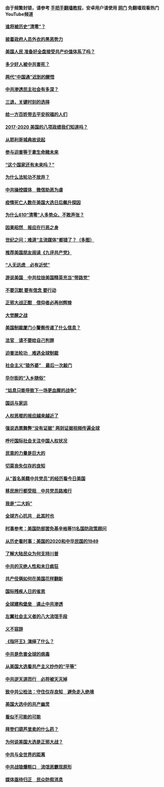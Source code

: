 #### 由于频繁封锁，请参考 [手把手翻墙教程](https://github.com/gfw-breaker/guides/wiki/)，安卓用户请使用 [网门](https://github.com/gfw-breaker/nogfw/blob/master/dl.md?t=01302000) 免翻墙观看热门YouTube频道 

#### [谁将被历史“清零”？](../pages/73/417485.md?t=01302000) 

#### [披着政府人员外衣的黑恶势力](../pages/73/417442.md?t=01302000) 

#### [美国人民 准备好全盘接受共产价值体系了吗？](../pages/73/417491.md?t=01302000) 

#### [多少好人被中共害死？](../pages/73/417144.md?t=01302000) 

#### [两代“中国通”迟到的醒悟](../pages/73/417064.md?t=01302000) 

#### [中共渗透民主社会有多深？](../pages/73/417063.md?t=01302000) 

#### [三退，关键时刻的选择](../pages/73/416969.md?t=01302000) 

#### [给一方百姓带去平安祝福的人们](../pages/73/416941.md?t=01302000) 

#### [2017-2020  美国的八项政绩我们知道吗？](../pages/73/416968.md?t=01302000) 

#### [从耶利哥城典故说起](../pages/73/416892.md?t=01302000) 

#### [参与迫害等于拿生命赌未来](../pages/73/416856.md?t=01302000) 

#### [“这个国家还有未来吗？”](../pages/73/416852.md?t=01302000) 

#### [为什么法轮功不放弃？](../pages/73/416864.md?t=01302000) 

#### [中共操控媒体　微信助恶为虐](../pages/73/416724.md?t=01302000) 

#### [疫情死亡人数在美国大选日后飙升探因](../pages/73/416606.md?t=01302000) 

#### [为什么610“清零”人多势众、不敢声张？](../pages/73/416632.md?t=01302000) 

#### [因果昭然　报应在行恶之身](../pages/73/416582.md?t=01302000) 

#### [世纪之问：难道“主流媒体”都错了？（多图）](../pages/73/416571.md?t=01302000) 

#### [推荐美国朋友阅读《九评共产党》](../pages/73/416510.md?t=01302000) 

#### [“人无远虑　必有近忧”](../pages/73/416513.md?t=01302000) 

#### [游说美国　中共拉拢美国精英充当“带路党”](../pages/73/416529.md?t=01302000) 

#### [不要沉默 要有信念 要行动](../pages/73/416457.md?t=01302000) 

#### [正邪大战正酣　信仰者必再创辉煌](../pages/73/416433.md?t=01302000) 

#### [大觉醒之战](../pages/73/416456.md?t=01302000) 

#### [美国制裁厦门小警察传递了什么信息？](../pages/73/416432.md?t=01302000) 

#### [法官　请不要给自己判罪](../pages/73/416379.md?t=01302000) 

#### [迫害法轮功　难逃全球制裁](../pages/73/416380.md?t=01302000) 

#### [社会主义“狼外婆”　最后一次敲门](../pages/73/416394.md?t=01302000) 

#### [华尔街的“入乡随俗”](../pages/73/416395.md?t=01302000) 

#### [“姑息只能导致下一场更血腥的战争”](../pages/73/416223.md?t=01302000) 

#### [国运与家运](../pages/73/416224.md?t=01302000) 

#### [人权恶棍的报应越来越近了](../pages/73/416276.md?t=01302000) 

#### [强说选票舞弊“没有证据” 两则证据视频传遍全球](../pages/73/416227.md?t=01302000) 

#### [呼吁国际社会关注中国人权状况](../pages/73/416135.md?t=01302000) 

#### [民意的力量是巨大的](../pages/73/416222.md?t=01302000) 

#### [切莫丧失仅存的良知](../pages/73/416134.md?t=01302000) 

#### [从“首名美籍中共党员”的经历看今日美国](../pages/73/416114.md?t=01302000) 

#### [移民旅行都受阻　中共党员路难行](../pages/73/416033.md?t=01302000) 

#### [我是“二大妈”](../pages/73/415529.md?t=01302000) 

#### [全球齐心抗共　此其时也](../pages/73/415989.md?t=01302000) 

#### [时事参考：美国防部罢免基辛格等11名国防政策顾问](../pages/73/415970.md?t=01302000) 

#### [从历史看时事：美国的2020和中华民国的1949](../pages/73/415949.md?t=01302000) 

#### [了解大陆民众为何支持川普](../pages/73/415950.md?t=01302000) 

#### [中共的灭绝人性和末日疯狂](../pages/73/415944.md?t=01302000) 

#### [共产伎俩如何在美国花样翻新](../pages/73/415908.md?t=01302000) 

#### [国际残疾人日的省思](../pages/73/415849.md?t=01302000) 

#### [全球建构堡垒　遏止中共渗透](../pages/73/415850.md?t=01302000) 

#### [左翼社会主义者的八大流氓手段](../pages/73/415802.md?t=01302000) 

#### [义不容辞](../pages/73/415807.md?t=01302000) 

#### [《指环王》演绎了什么？](../pages/73/415739.md?t=01302000) 

#### [中共是危害全球的病毒](../pages/73/415569.md?t=01302000) 

#### [从美国大选看共产主义炒作的“平等”](../pages/73/415654.md?t=01302000) 

#### [中共逆天道而行　必将被天灭掉](../pages/73/415626.md?t=01302000) 

#### [致中共公检法：守住仅存良知　避免走入绝境](../pages/73/415627.md?t=01302000) 

#### [美国大选中的共产幽灵](../pages/73/415618.md?t=01302000) 

#### [看似不可能的可能](../pages/73/415619.md?t=01302000) 

#### [拜登们葫芦里卖的什么药？](../pages/73/415531.md?t=01302000) 

#### [为何说美国大选是正邪大战？](../pages/73/415530.md?t=01302000) 

#### [中共与全世界的距离](../pages/73/415435.md?t=01302000) 

#### [中共战狼爆粗口　流氓恶霸现原形](../pages/73/415426.md?t=01302000) 

#### [媒体亟待归正　民众防假消息](../pages/73/415402.md?t=01302000) 

